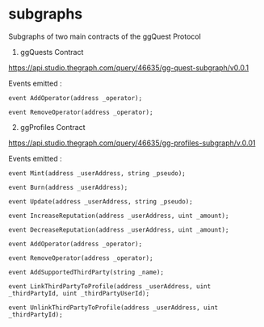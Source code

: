 # subgraphs

Subgraphs of two main contracts of the ggQuest Protocol

1. ggQuests Contract 


https://api.studio.thegraph.com/query/46635/gg-quest-subgraph/v0.0.1

Events emitted :

  ```solidity 
  event AddOperator(address _operator);
  ```
  ```solidity 	
  event RemoveOperator(address _operator);
  ```
  
2. ggProfiles Contract 

https://api.studio.thegraph.com/query/46635/gg-profiles-subgraph/v.0.01

Events emitted :
 ```solidity 	
 event Mint(address _userAddress, string _pseudo);
 ```
	
 ```solidity 	
 event Burn(address _userAddress);
 ```	
 
 ```solidity 	
 event Update(address _userAddress, string _pseudo);
 ```	
 
 ```solidity 	
 event IncreaseReputation(address _userAddress, uint _amount);
 ```
	
 ```solidity 	
 event DecreaseReputation(address _userAddress, uint _amount);
 ```
	
 ```solidity 	
 event AddOperator(address _operator);
 ```
	
 ```solidity 	
 event RemoveOperator(address _operator);
 ```
	
 ```solidity 	
 event AddSupportedThirdParty(string _name);
 ```
	
 ```solidity 	
 event LinkThirdPartyToProfile(address _userAddress, uint _thirdPartyId, uint _thirdPartyUserId);
 ```
	
 ```solidity 	
 event UnlinkThirdPartyToProfile(address _userAddress, uint _thirdPartyId);
 ```
	
  
  
